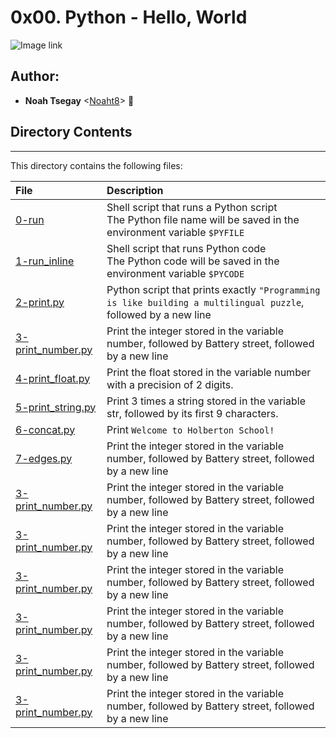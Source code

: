 # 0x00. Python - Hello, World

![Image link](https://s3.amazonaws.com/intranet-projects-files/holbertonschool-higher-level_programming+/231/48a9fdbd67c84a328a9df9ec8d93b9ac2458ac37721d7d53e51a27fb2bdc5263.jpg)

## Author:
* **Noah Tsegay** <[Noaht8](https://github.com/Noaht8)>  &#128511;

## Directory Contents
___

This directory contains the following files:

|File| Description|
|:-------|:-------|
|[0-run](0-run)| Shell script that runs a Python script<br>The Python file name will be saved in the environment variable ```$PYFILE```|
|[1-run_inline](1-run_inline)| Shell script that runs Python code<br>The Python code will be saved in the environment variable ```$PYCODE```|
|[2-print.py](2-print.py)| Python script that prints exactly ```"Programming is like building a multilingual puzzle```, followed by a new line|
|[3-print_number.py](3-print_number.py)|Print the integer stored in the variable number, followed by Battery street, followed by a new line|
|[4-print_float.py](4-print_float.py)|Print the float stored in the variable number with a precision of 2 digits.|
|[5-print_string.py](5-print_string.py)|Print 3 times a string stored in the variable str, followed by its first 9 characters.|
|[6-concat.py](6-concat.py)|Print ```Welcome to Holberton School!```|
|[7-edges.py](7-edges.py)|Print the integer stored in the variable number, followed by Battery street, followed by a new line|
|[3-print_number.py](3-print_number.py)|Print the integer stored in the variable number, followed by Battery street, followed by a new line|
|[3-print_number.py](3-print_number.py)|Print the integer stored in the variable number, followed by Battery street, followed by a new line|
|[3-print_number.py](3-print_number.py)|Print the integer stored in the variable number, followed by Battery street, followed by a new line|
|[3-print_number.py](3-print_number.py)|Print the integer stored in the variable number, followed by Battery street, followed by a new line|
|[3-print_number.py](3-print_number.py)|Print the integer stored in the variable number, followed by Battery street, followed by a new line|
|[3-print_number.py](3-print_number.py)|Print the integer stored in the variable number, followed by Battery street, followed by a new line|
